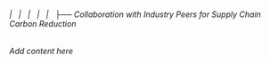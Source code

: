 ###### |   |   |   |   |   ├── Collaboration with Industry Peers for Supply Chain Carbon Reduction

*Add content here*